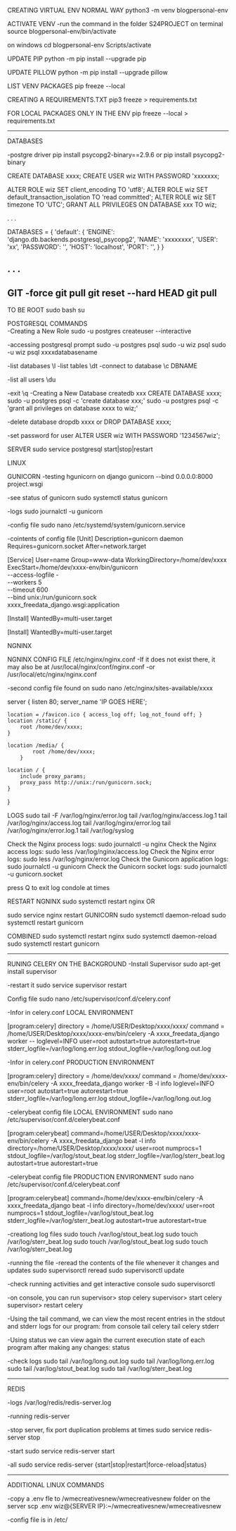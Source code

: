 CREATING VIRTUAL ENV NORMAL WAY
python3 -m venv blogpersonal-env

ACTIVATE VENV
-run the command in the folder S24PROJECT on terminal
source blogpersonal-env/bin/activate

on windows
cd blogpersonal-env
Scripts/activate

UPDATE PIP
python -m pip install --upgrade pip

UPDATE PILLOW
python -m pip install --upgrade pillow

LIST VENV PACKAGES
pip freeze --local

CREATING A REQUIREMENTS.TXT
pip3 freeze > requirements.txt

FOR LOCAL PACKAGES ONLY IN THE ENV
pip freeze --local  > requirements.txt





--------------------------------------------------------
DATABASES

-postgre driver
pip install psycopg2-binary==2.9.6
or 
pip install psycopg2-binary

CREATE DATABASE xxxx;
CREATE USER wiz WITH PASSWORD  'xxxxxxx;

ALTER ROLE wiz SET client_encoding TO 'utf8';
ALTER ROLE wiz SET default_transaction_isolation TO 'read committed';
ALTER ROLE wiz SET timezone TO 'UTC';
GRANT ALL PRIVILEGES ON DATABASE xxx TO wiz;


. . .

DATABASES = {
    'default': {
        'ENGINE': 'django.db.backends.postgresql_psycopg2',
        'NAME': 'xxxxxxxx',
        'USER': 'xx',
        'PASSWORD': '',
        'HOST': 'localhost',
        'PORT': '',
    }
}

. . .
---------------------------------------------------------------
GIT
-force git pull
git reset --hard HEAD
git pull
-------------------------------------------------------------
TO BE ROOT
sudo bash
su


POSTGRESQL COMMANDS\
-Creating a New Role
sudo -u postgres createuser --interactive

-accessing postgresql prompt
sudo -u postgres psql
sudo -u wiz psql
sudo -u wiz psql xxxxdatabasename

-list databases
\l
-list tables
\dt
-connect to database
\c DBNAME

-list all users
\du

-exit
\q
-Creating a New Database
createdb xxx
CREATE DATABASE xxxx;
sudo -u postgres psql -c 'create database xxx;'
sudo -u postgres psql -c 'grant all privileges on database xxxx to wiz;'

-delete database 
dropdb xxxx
or
DROP DATABASE xxxx;

-set password for user
ALTER USER wiz WITH PASSWORD '1234567wiz';

SERVER
sudo service postgresql start|stop|restart

LINUX


GUNICORN
-testing hgunicorn on django 
gunicorn --bind 0.0.0.0:8000 project.wsgi

-see status of gunicorn
sudo systemctl status gunicorn

-logs
sudo journalctl -u gunicorn


-config file 
sudo nano /etc/systemd/system/gunicorn.service


-cointents of config file 
[Unit]
Description=gunicorn daemon
Requires=gunicorn.socket
After=network.target

[Service]
User=name
Group=www-data
WorkingDirectory=/home/dev/xxxx
ExecStart=/home/dev/xxxx-env/bin/gunicorn \
          --access-logfile - \
          --workers 5 \
          --timeout 600 \
          --bind unix:/run/gunicorn.sock \
          xxxx_freedata_django.wsgi:application


[Install]
WantedBy=multi-user.target


[Install]
WantedBy=multi-user.target



NGNINX


NGNINX CONFIG FILE
/etc/nginx/nginx.conf
-If it does not exist there, it may also be at 
/usr/local/nginx/conf/nginx.conf 
-or 
/usr/local/etc/nginx/nginx.conf


-second config file 
found on 
sudo nano /etc/nginx/sites-available/xxxx

server {
    listen 80;
    server_name 'IP GOES HERE';

    location = /favicon.ico { access_log off; log_not_found off; }
    location /static/ {
        root /home/dev/xxxx;
    }
    
    location /media/ {
            root /home/dev/xxxx;
        }

    location / {
        include proxy_params;
        proxy_pass http://unix:/run/gunicorn.sock;
    }
}


LOGS
sudo tail -F /var/log/nginx/error.log
tail /var/log/nginx/access.log.1
tail /var/log/nginx/access.log
tail /var/log/nginx/error.log
tail /var/log/nginx/error.log.1
tail /var/log/syslog

Check the Nginx process logs: sudo journalctl -u nginx
Check the Nginx access logs: sudo less /var/log/nginx/access.log
Check the Nginx error logs: sudo less /var/log/nginx/error.log
Check the Gunicorn application logs: sudo journalctl -u gunicorn
Check the Gunicorn socket logs: sudo journalctl -u gunicorn.socket

press Q to exit log condole at times

RESTART NGNINX
sudo systemctl restart nginx
OR

sudo service nginx restart
GUNICORN
sudo systemctl daemon-reload
sudo systemctl restart gunicorn

COMBINED
sudo systemctl restart nginx
sudo systemctl daemon-reload
sudo systemctl restart gunicorn

---------------------------------------------------------------------------------
RUNING CELERY ON THE BACKGROUND
-Install Supervisor 
sudo apt-get install supervisor

-restart it
sudo service supervisor restart

Config file 
sudo nano  /etc/supervisor/conf.d/celery.conf


-Infor in celery.conf LOCAL ENVIRONMENT

[program:celery]
directory = /home/USER/Desktop/xxxx/xxxx/
command = /home/USER/Desktop/xxxx/xxxx-env/bin/celery -A xxxx_freedata_django worker --
loglevel=INFO
user=root
autostart=true
autorestart=true
stderr_logfile=/var/log/long.err.log
stdout_logfile=/var/log/long.out.log

-Infor in celery.conf PRODUCTION ENVIRONMENT

[program:celery]
directory = /home/dev/xxxx/
command = /home/dev/xxxx-env/bin/celery -A xxxx_freedata_django worker -B -l info
loglevel=INFO
user=root
autostart=true
autorestart=true
stderr_logfile=/var/log/long.err.log
stdout_logfile=/var/log/long.out.log

-celerybeat config file LOCAL ENVIRONMENT
sudo nano  /etc/supervisor/conf.d/celerybeat.conf

[program:celerybeat]
command=/home/USER/Desktop/xxxx/xxxx-env/bin/celery -A xxxx_freedata_django beat -l info
directory=/home/USER/Desktop/xxxx/xxxx/
user=root
numprocs=1
stdout_logfile=/var/log/stout_beat.log
stderr_logfile=/var/log/sterr_beat.log
autostart=true
autorestart=true

-celerybeat config file PRODUCTION ENVIRONMENT
sudo nano  /etc/supervisor/conf.d/celerybeat.conf

[program:celerybeat]
command=/home/dev/xxxx-env/bin/celery -A xxxx_freedata_django beat -l info
directory=/home/dev/xxxx/
user=root
numprocs=1
stdout_logfile=/var/log/stout_beat.log
stderr_logfile=/var/log/sterr_beat.log
autostart=true
autorestart=true


-creationg log files
sudo touch /var/log/stout_beat.log
sudo touch /var/log/sterr_beat.log
sudo touch /var/log/stout_beat.log
sudo touch /var/log/sterr_beat.log



-running the file
-reread the contents of the file whenever it changes and updates
sudo supervisorctl reread
sudo supervisorctl update

-check running activities and get interactive console
sudo supervisorctl 

-on console, you can run
supervisor> stop celery
supervisor> start celery
supervisor> restart celery

-Using the tail command, we can view the most recent entries in the stdout and stderr logs for our  program: from console
tail celery
tail celery stderr

-Using status we can view again the current execution state of each program after making any changes:
status


-check logs 
sudo tail /var/log/long.out.log
sudo tail /var/log/long.err.log
sudo tail /var/log/stout_beat.log
sudo tail /var/log/sterr_beat.log

-----------------------------------------------------------

REDIS

-logs
/var/log/redis/redis-server.log

-running
redis-server

-stop server, fix port duplication problems at times
sudo service redis-server stop

-start
sudo service redis-server start 

-all
sudo service redis-server  {start|stop|restart|force-reload|status}

----------------------------------------------------------
ADDITIONAL LINUX COMMANDS

-copy a .env fle to /wmecreativesnew/wmecreativesnew folder on the server
scp .env wiz@{SERVER IP}:~/wmecreativesnew/wmecreativesnew

-config file is in /etc/

